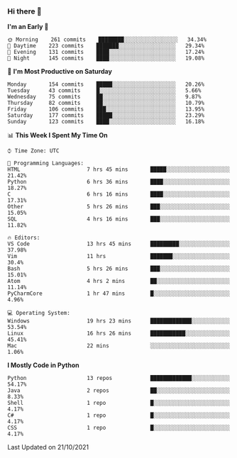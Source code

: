 ### Hi there 👋

<!--START_SECTION:waka-->
**I'm an Early 🐤** 

```text
🌞 Morning    261 commits    ████████░░░░░░░░░░░░░░░░░   34.34% 
🌆 Daytime    223 commits    ███████░░░░░░░░░░░░░░░░░░   29.34% 
🌃 Evening    131 commits    ████░░░░░░░░░░░░░░░░░░░░░   17.24% 
🌙 Night      145 commits    ████░░░░░░░░░░░░░░░░░░░░░   19.08%

```
📅 **I'm Most Productive on Saturday** 

```text
Monday       154 commits    █████░░░░░░░░░░░░░░░░░░░░   20.26% 
Tuesday      43 commits     █░░░░░░░░░░░░░░░░░░░░░░░░   5.66% 
Wednesday    75 commits     ██░░░░░░░░░░░░░░░░░░░░░░░   9.87% 
Thursday     82 commits     ██░░░░░░░░░░░░░░░░░░░░░░░   10.79% 
Friday       106 commits    ███░░░░░░░░░░░░░░░░░░░░░░   13.95% 
Saturday     177 commits    █████░░░░░░░░░░░░░░░░░░░░   23.29% 
Sunday       123 commits    ████░░░░░░░░░░░░░░░░░░░░░   16.18%

```


📊 **This Week I Spent My Time On** 

```text
⌚︎ Time Zone: UTC

💬 Programming Languages: 
HTML                     7 hrs 45 mins       █████░░░░░░░░░░░░░░░░░░░░   21.42% 
Python                   6 hrs 36 mins       ████░░░░░░░░░░░░░░░░░░░░░   18.27% 
C                        6 hrs 16 mins       ████░░░░░░░░░░░░░░░░░░░░░   17.31% 
Other                    5 hrs 26 mins       ███░░░░░░░░░░░░░░░░░░░░░░   15.05% 
SQL                      4 hrs 16 mins       ███░░░░░░░░░░░░░░░░░░░░░░   11.82%

🔥 Editors: 
VS Code                  13 hrs 45 mins      █████████░░░░░░░░░░░░░░░░   37.98% 
Vim                      11 hrs              ███████░░░░░░░░░░░░░░░░░░   30.4% 
Bash                     5 hrs 26 mins       ███░░░░░░░░░░░░░░░░░░░░░░   15.01% 
Atom                     4 hrs 2 mins        ██░░░░░░░░░░░░░░░░░░░░░░░   11.14% 
PyCharmCore              1 hr 47 mins        █░░░░░░░░░░░░░░░░░░░░░░░░   4.96%

💻 Operating System: 
Windows                  19 hrs 23 mins      █████████████░░░░░░░░░░░░   53.54% 
Linux                    16 hrs 26 mins      ███████████░░░░░░░░░░░░░░   45.41% 
Mac                      22 mins             ░░░░░░░░░░░░░░░░░░░░░░░░░   1.06%

```

**I Mostly Code in Python** 

```text
Python                   13 repos            █████████████░░░░░░░░░░░░   54.17% 
Java                     2 repos             ██░░░░░░░░░░░░░░░░░░░░░░░   8.33% 
Shell                    1 repo              █░░░░░░░░░░░░░░░░░░░░░░░░   4.17% 
C#                       1 repo              █░░░░░░░░░░░░░░░░░░░░░░░░   4.17% 
CSS                      1 repo              █░░░░░░░░░░░░░░░░░░░░░░░░   4.17%

```



 Last Updated on 21/10/2021
<!--END_SECTION:waka-->

<!--
**e1630m/e1630m** is a ✨ _special_ ✨ repository because its `README.md` (this file) appears on your GitHub profile.

Here are some ideas to get you started:

- 🔭 I’m currently working on ...
- 🌱 I’m currently learning ...
- 👯 I’m looking to collaborate on ...
- 🤔 I’m looking for help with ...
- 💬 Ask me about ...
- 📫 How to reach me: ...
- 😄 Pronouns: ...
- ⚡ Fun fact: ...
-->
